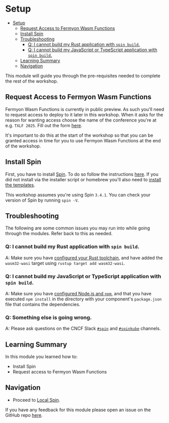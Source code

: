 # Setup

- [Setup](#setup)
  - [Request Access to Fermyon Wasm Functions](#request-access-to-fermyon-wasm-functions)
  - [Install Spin](#install-spin)
  - [Troubleshooting](#troubleshooting)
    - [Q: I cannot build my Rust application with `spin build`.](#q-i-cannot-build-my-rust-application-with-spin-build)
    - [Q: I cannot build my JavaScript or TypeScript application with `spin build`.](#q-i-cannot-build-my-javascript-or-typescript-application-with-spin-build)
  - [Learning Summary](#learning-summary)
  - [Navigation](#navigation)

This module will guide you through the pre-requisites needed to complete the rest of the workshop.

## Request Access to Fermyon Wasm Functions

Fermyon Wasm Functions is currently in public preview. As such you'll need to request access to deploy to it later in this workshop. When it asks for the reason for wanting access choose the name of the conference you're at e.g. `TXLF 2025`. Fill out the form [here](https://fibsu0jcu2g.typeform.com/fwf-preview).

It's important to do this at the start of the workshop so that you can be granted access in time for you to use Fermyon Wasm Functions at the end of the workshop.

## Install Spin

First, you have to install [Spin](https://spinframework.dev/). To do so follow the instructions [here](https://spinframework.dev/v3/install). If you did not install via the installer script or homebrew you'll also need to [install the templates](https://spinframework.dev/v3/install#templates).

This workshop assumes you're using Spin `3.4.1`. You can check your version of Spin by running `spin -V`.

## Troubleshooting

The following are some common issues you may run into while going through the modules. Refer back to this as needed.

### Q: I cannot build my Rust application with `spin build`.

A: Make sure you have [configured your Rust toolchain](https://www.rust-lang.org/tools/install), and have added the `wasm32-wasi` target using `rustup target add wasm32-wasi`.

### Q: I cannot build my JavaScript or TypeScript application with `spin build`.

A: Make sure you have [configured Node.js and `npm`](https://docs.npmjs.com/downloading-and-installing-node-js-and-npm), and that you have executed `npm install` in the directory with your component's `package.json` file that contains the dependencies.

### Q: Something else is going wrong.

A: Please ask questions on the CNCF Slack [`#spin`](https://cloud-native.slack.com/archives/C089NJ9G1V0) and [`#spinkube`](https://cloud-native.slack.com/archives/C06PC7JA1EE) channels.

## Learning Summary

In this module you learned how to:

- Install Spin
- Request access to Fermyon Wasm Functions

## Navigation

- Proceed to [Local Spin](01-spin.md).

If you have any feedback for this module please open an issue on the GitHub repo [here](https://github.com/calebschoepp/truly-portable-code/issues/new).
